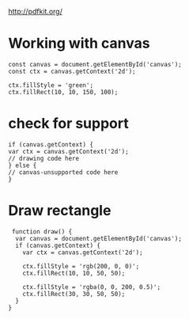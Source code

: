 http://pdfkit.org/


# Working with canvas

    const canvas = document.getElementById('canvas');
    const ctx = canvas.getContext('2d');

    ctx.fillStyle = 'green';
    ctx.fillRect(10, 10, 150, 100);

# check for support


    if (canvas.getContext) {
    var ctx = canvas.getContext('2d');
    // drawing code here
    } else {
    // canvas-unsupported code here
    }



# Draw rectangle

     function draw() {
      var canvas = document.getElementById('canvas');
      if (canvas.getContext) {
        var ctx = canvas.getContext('2d');

        ctx.fillStyle = 'rgb(200, 0, 0)';
        ctx.fillRect(10, 10, 50, 50);

        ctx.fillStyle = 'rgba(0, 0, 200, 0.5)';
        ctx.fillRect(30, 30, 50, 50);
      }
    }

# 
    